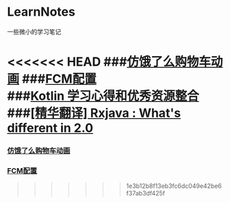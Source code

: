 # LearnNotes
一些微小的学习笔记

<<<<<<< HEAD
###[仿饿了么购物车动画](https://github.com/xiejinpeng007/LearnNotes/blob/master/ElemeAnim/elemeanim.md)
###[FCM配置](https://github.com/xiejinpeng007/LearnNotes/blob/master/FcmSetup/FirebaseNotification_Setup.md)  
###[Kotlin 学习心得和优秀资源整合]()
###[[精华翻译] Rxjava : What's different in 2.0]()
=======
### [仿饿了么购物车动画](https://github.com/xiejinpeng007/LearnNotes/blob/master/ElemeAnim/elemeanim.md)  
### [FCM配置](https://github.com/xiejinpeng007/LearnNotes/blob/master/FcmSetup/FirebaseNotification_Setup.md)
>>>>>>> 1e3b12b8f13eb3fc6dc049e42be6f37ab3df425f
